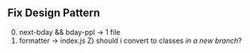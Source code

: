 ## Fix Design Pattern

0) next-bday && bday-ppl -> 1 file
1) formatter -> index.js
Z) should i convert to classes _in a new branch_?